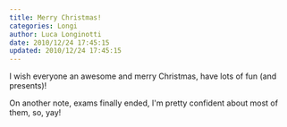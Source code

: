 ```yaml
---
title: Merry Christmas!
categories: Longi
author: Luca Longinotti
date: 2010/12/24 17:45:15
updated: 2010/12/24 17:45:15
---
```

I wish everyone an awesome and merry Christmas, have lots of fun (and presents)!

On another note, exams finally ended, I'm pretty confident about most of them, so, yay!
